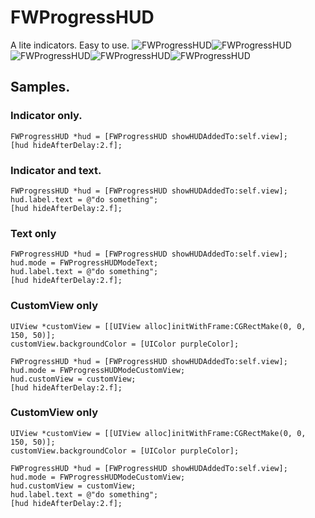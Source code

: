 # FWProgressHUD
A lite indicators. Easy to use.
![FWProgressHUD](https://github.com/FSilver/FWProgressHUD/blob/master/1.png)![FWProgressHUD](https://github.com/FSilver/FWProgressHUD/blob/master/2.png)![FWProgressHUD](https://github.com/FSilver/FWProgressHUD/blob/master/3.png)![FWProgressHUD](https://github.com/FSilver/FWProgressHUD/blob/master/4.png)![FWProgressHUD](https://github.com/FSilver/FWProgressHUD/blob/master/5.png)
## Samples.
### Indicator only.
    FWProgressHUD *hud = [FWProgressHUD showHUDAddedTo:self.view];
    [hud hideAfterDelay:2.f];
### Indicator and text.
    FWProgressHUD *hud = [FWProgressHUD showHUDAddedTo:self.view];
    hud.label.text = @"do something";
    [hud hideAfterDelay:2.f];
### Text only
    FWProgressHUD *hud = [FWProgressHUD showHUDAddedTo:self.view];
    hud.mode = FWProgressHUDModeText;
    hud.label.text = @"do something";
    [hud hideAfterDelay:2.f];
### CustomView only
    UIView *customView = [[UIView alloc]initWithFrame:CGRectMake(0, 0, 150, 50)];
    customView.backgroundColor = [UIColor purpleColor];
            
    FWProgressHUD *hud = [FWProgressHUD showHUDAddedTo:self.view];
    hud.mode = FWProgressHUDModeCustomView;
    hud.customView = customView;
    [hud hideAfterDelay:2.f];
### CustomView only
    UIView *customView = [[UIView alloc]initWithFrame:CGRectMake(0, 0, 150, 50)];
    customView.backgroundColor = [UIColor purpleColor];
            
    FWProgressHUD *hud = [FWProgressHUD showHUDAddedTo:self.view];
    hud.mode = FWProgressHUDModeCustomView;
    hud.customView = customView;
    hud.label.text = @"do something";
    [hud hideAfterDelay:2.f];    
